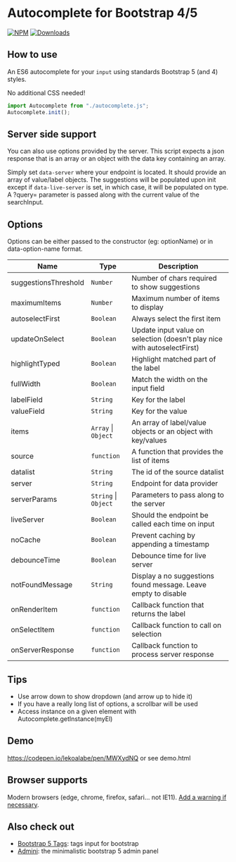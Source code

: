 # Autocomplete for Bootstrap 4/5

[![NPM](https://nodei.co/npm/bootstrap5-autocomplete.png?mini=true)](https://nodei.co/npm/bootstrap5-autocomplete/)
[![Downloads](https://img.shields.io/npm/dt/bootstrap5-autocomplete.svg)](https://www.npmjs.com/package/bootstrap5-autocomplete)

## How to use

An ES6 autocomplete for your `input` using standards Bootstrap 5 (and 4) styles.

No additional CSS needed!

```js
import Autocomplete from "./autocomplete.js";
Autocomplete.init();
```

## Server side support

You can also use options provided by the server. This script expects a json response that is an array or an object with the data key containing an array.

Simply set `data-server` where your endpoint is located. It should provide an array of value/label objects. The suggestions will be populated upon init except if `data-live-server` is set, in which case, it will be populated on type. A ?query= parameter is passed along with the current value of the searchInput.

## Options

Options can be either passed to the constructor (eg: optionName) or in data-option-name format.

| Name                 | Type                                       | Description                                                              |
| -------------------- | ------------------------------------------ | ------------------------------------------------------------------------ |
| suggestionsThreshold | <code>Number</code>                        | Number of chars required to show suggestions                             |
| maximumItems         | <code>Number</code>                        | Maximum number of items to display                                       |
| autoselectFirst      | <code>Boolean</code>                       | Always select the first item                                             |
| updateOnSelect       | <code>Boolean</code>                       | Update input value on selection (doesn't play nice with autoselectFirst) |
| highlightTyped       | <code>Boolean</code>                       | Highlight matched part of the label                                      |
| fullWidth            | <code>Boolean</code>                       | Match the width on the input field                                       |
| labelField           | <code>String</code>                        | Key for the label                                                        |
| valueField           | <code>String</code>                        | Key for the value                                                        |
| items                | <code>Array</code> \| <code>Object</code>  | An array of label/value objects or an object with key/values             |
| source               | <code>function</code>                      | A function that provides the list of items                               |
| datalist             | <code>String</code>                        | The id of the source datalist                                            |
| server               | <code>String</code>                        | Endpoint for data provider                                               |
| serverParams         | <code>String</code> \| <code>Object</code> | Parameters to pass along to the server                                   |
| liveServer           | <code>Boolean</code>                       | Should the endpoint be called each time on input                         |
| noCache              | <code>Boolean</code>                       | Prevent caching by appending a timestamp                                 |
| debounceTime         | <code>Boolean</code>                       | Debounce time for live server                                            |
| notFoundMessage      | <code>String</code>                        | Display a no suggestions found message. Leave empty to disable           |
| onRenderItem         | <code>function</code>                      | Callback function that returns the label                                 |
| onSelectItem         | <code>function</code>                      | Callback function to call on selection                                   |
| onServerResponse     | <code>function</code>                      | Callback function to process server response                             |

## Tips

- Use arrow down to show dropdown (and arrow up to hide it)
- If you have a really long list of options, a scrollbar will be used
- Access instance on a given element with Autocomplete.getInstance(myEl)

## Demo

https://codepen.io/lekoalabe/pen/MWXydNQ or see demo.html

## Browser supports

Modern browsers (edge, chrome, firefox, safari... not IE11). [Add a warning if necessary](https://github.com/lekoala/nomodule-browser-warning.js/).

## Also check out

- [Bootstrap 5 Tags](https://github.com/lekoala/bootstrap5-tags): tags input for bootstrap
- [Admini](https://github.com/lekoala/admini): the minimalistic bootstrap 5 admin panel
